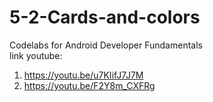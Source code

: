 # 5-2-Cards-and-colors
Codelabs for Android Developer Fundamentals <br>
link youtube:
1. https://youtu.be/u7KIifJ7J7M
2. https://youtu.be/F2Y8m_CXFRg
